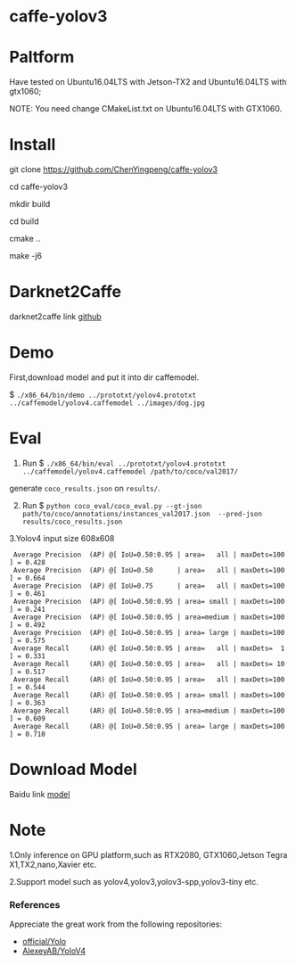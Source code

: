 # caffe-yolov3
# Paltform
Have tested on Ubuntu16.04LTS with Jetson-TX2 and Ubuntu16.04LTS with gtx1060;

NOTE: You need change CMakeList.txt on Ubuntu16.04LTS with GTX1060.

# Install
git clone https://github.com/ChenYingpeng/caffe-yolov3

cd caffe-yolov3

mkdir build

cd build

cmake ..

make -j6

# Darknet2Caffe
darknet2caffe link [github](https://github.com/ChenYingpeng/darknet2caffe)


# Demo
First,download model and put it into dir caffemodel.

$ `./x86_64/bin/demo ../prototxt/yolov4.prototxt ../caffemodel/yolov4.caffemodel ../images/dog.jpg` 

# Eval
1. Run
$ `./x86_64/bin/eval ../prototxt/yolov4.prototxt ../caffemodel/yolov4.caffemodel /path/to/coco/val2017/`

generate `coco_results.json` on `results/`.

2. Run
$ `python coco_eval/coco_eval.py --gt-json path/to/coco/annotations/instances_val2017.json  --pred-json results/coco_results.json`

3.Yolov4 input size 608x608
```
 Average Precision  (AP) @[ IoU=0.50:0.95 | area=   all | maxDets=100 ] = 0.428
 Average Precision  (AP) @[ IoU=0.50      | area=   all | maxDets=100 ] = 0.664
 Average Precision  (AP) @[ IoU=0.75      | area=   all | maxDets=100 ] = 0.461
 Average Precision  (AP) @[ IoU=0.50:0.95 | area= small | maxDets=100 ] = 0.241
 Average Precision  (AP) @[ IoU=0.50:0.95 | area=medium | maxDets=100 ] = 0.492
 Average Precision  (AP) @[ IoU=0.50:0.95 | area= large | maxDets=100 ] = 0.575
 Average Recall     (AR) @[ IoU=0.50:0.95 | area=   all | maxDets=  1 ] = 0.331
 Average Recall     (AR) @[ IoU=0.50:0.95 | area=   all | maxDets= 10 ] = 0.517
 Average Recall     (AR) @[ IoU=0.50:0.95 | area=   all | maxDets=100 ] = 0.544
 Average Recall     (AR) @[ IoU=0.50:0.95 | area= small | maxDets=100 ] = 0.363
 Average Recall     (AR) @[ IoU=0.50:0.95 | area=medium | maxDets=100 ] = 0.609
 Average Recall     (AR) @[ IoU=0.50:0.95 | area= large | maxDets=100 ] = 0.710

```

# Download Model

Baidu link [model](https://pan.baidu.com/s/1yiCrnmsOm0hbweJBiiUScQ)


# Note

1.Only inference on GPU platform,such as RTX2080, GTX1060,Jetson Tegra X1,TX2,nano,Xavier etc.

2.Support model such as yolov4,yolov3,yolov3-spp,yolov3-tiny etc.


### References
Appreciate the great work from the following repositories:
- [official/Yolo](https://pjreddie.com/darknet/yolo/)
- [AlexeyAB/YoloV4](https://github.com/AlexeyAB/darknet)
